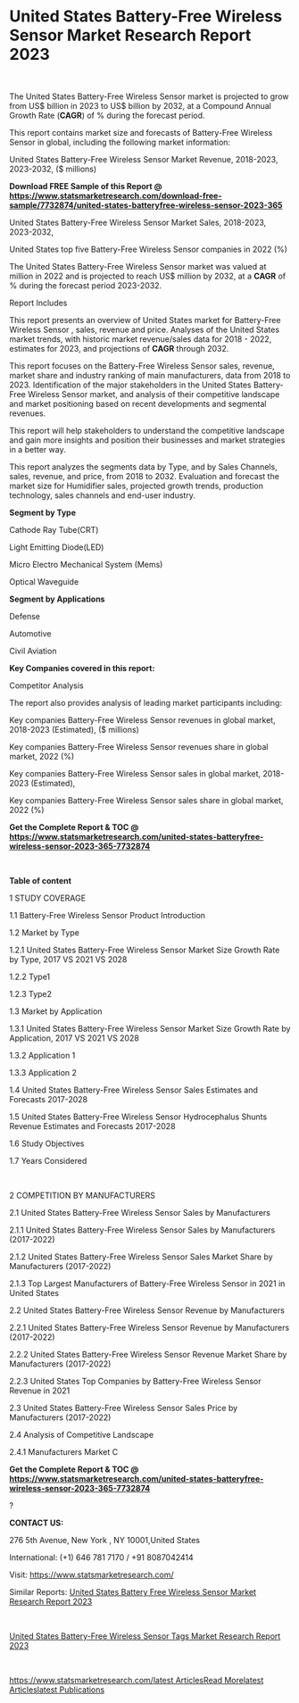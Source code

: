 <h1>United States Battery-Free Wireless Sensor Market Research Report 2023</h1><br/><p>The United States Battery-Free Wireless Sensor market is projected to grow from US$ billion in 2023 to US$ billion by 2032, at a Compound Annual Growth Rate (<strong>CAGR</strong>) of % during the forecast period.</p>
 
 
 
 <p>This report contains market size and forecasts of Battery-Free Wireless Sensor in global, including the following market information:</p>
 
 
 
 <p>United States Battery-Free Wireless Sensor Market Revenue, 2018-2023, 2023-2032, ($ millions)</p>
 
 
 
 <p><strong>Download FREE Sample of this Report @ <a href="https://www.statsmarketresearch.com/download-free-sample/7732874/united-states-batteryfree-wireless-sensor-2023-365">https://www.statsmarketresearch.com/download-free-sample/7732874/united-states-batteryfree-wireless-sensor-2023-365</a></strong></p>
 
 
 
 <p>United States Battery-Free Wireless Sensor Market Sales, 2018-2023, 2023-2032,</p>
 
 
 
 <p>United States top five Battery-Free Wireless Sensor companies in 2022 (%)</p>
 
 
 
 <p>The United States Battery-Free Wireless Sensor market was valued at million in 2022 and is projected to reach US$ million by 2032, at a <strong>CAGR</strong> of % during the forecast period 2023-2032.</p>
 
 
 
 <p>Report Includes</p>
 
 
 
 <p>This report presents an overview of United States market for Battery-Free Wireless Sensor , sales, revenue and price. Analyses of the United States market trends, with historic market revenue/sales data for 2018 - 2022, estimates for 2023, and projections of <strong>CAGR</strong> through 2032.</p>
 
 
 
 <p>This report focuses on the Battery-Free Wireless Sensor sales, revenue, market share and industry ranking of main manufacturers, data from 2018 to 2023. Identification of the major stakeholders in the United States Battery-Free Wireless Sensor market, and analysis of their competitive landscape and market positioning based on recent developments and segmental revenues.</p>
 
 
 
 <p>This report will help stakeholders to understand the competitive landscape and gain more insights and position their businesses and market strategies in a better way.</p>
 
 
 
 <p>This report analyzes the segments data by Type, and by Sales Channels, sales, revenue, and price, from 2018 to 2032. Evaluation and forecast the market size for Humidifier sales, projected growth trends, production technology, sales channels and end-user industry.</p>
 
 
 
 <p><strong>Segment by Type</strong></p>
 
 
 
 <p>Cathode Ray Tube(CRT)</p>
 
 
 
 <p>Light Emitting Diode(LED)</p>
 
 
 
 <p>Micro Electro Mechanical System (Mems)</p>
 
 
 
 <p>Optical Waveguide</p>
 
 
 
 <p><strong>Segment <strong><strong>by Applications</strong></strong></strong></p>
 
 
 
 <p>Defense</p>
 
 
 
 <p>Automotive</p>
 
 
 
 <p>Civil Aviation</p>
 
 
 
 <p><strong>Key Companies covered in this report:</strong></p>
 
 
 
 <p>Competitor Analysis</p>
 
 
 
 <p>The report also provides analysis of leading market participants including:</p>
 
 
 
 <p>Key companies Battery-Free Wireless Sensor revenues in global market, 2018-2023 (Estimated), ($ millions)</p>
 
 
 
 <p>Key companies Battery-Free Wireless Sensor revenues share in global market, 2022 (%)</p>
 
 
 
 <p>Key companies Battery-Free Wireless Sensor sales in global market, 2018-2023 (Estimated),</p>
 
 
 
 <p>Key companies Battery-Free Wireless Sensor sales share in global market, 2022 (%)</p>
 
 
 
 <div><b>Get the Complete Report & TOC @ <a href="https://www.statsmarketresearch.com/united-states-batteryfree-wireless-sensor-2023-365-7732874">https://www.statsmarketresearch.com/united-states-batteryfree-wireless-sensor-2023-365-7732874</a></b></div>
 
 
 
 <p><br />
 
 <b>Table of content</b></p>
 
 
 
 <p>1 STUDY COVERAGE<br />
 
 1.1 Battery-Free Wireless Sensor Product Introduction<br />
 
 1.2 Market by Type<br />
 
 1.2.1 United States Battery-Free Wireless Sensor Market Size Growth Rate by Type, 2017 VS 2021 VS 2028<br />
 
 1.2.2 Type1<br />
 
 1.2.3 Type2<br />
 
 1.3 Market by Application<br />
 
 1.3.1 United States Battery-Free Wireless Sensor Market Size Growth Rate by Application, 2017 VS 2021 VS 2028<br />
 
 1.3.2 Application 1<br />
 
 1.3.3 Application 2<br />
 
 1.4 United States Battery-Free Wireless Sensor Sales Estimates and Forecasts 2017-2028<br />
 
 1.5 United States Battery-Free Wireless Sensor Hydrocephalus Shunts Revenue Estimates and Forecasts 2017-2028<br />
 
 1.6 Study Objectives<br />
 
 1.7 Years Considered<br />
 
 <br />
 
 2 COMPETITION BY MANUFACTURERS<br />
 
 2.1 United States Battery-Free Wireless Sensor Sales by Manufacturers<br />
 
 2.1.1 United States Battery-Free Wireless Sensor Sales by Manufacturers (2017-2022)<br />
 
 2.1.2 United States Battery-Free Wireless Sensor Sales Market Share by Manufacturers (2017-2022)<br />
 
 2.1.3 Top Largest Manufacturers of Battery-Free Wireless Sensor in 2021 in United States<br />
 
 2.2 United States Battery-Free Wireless Sensor Revenue by Manufacturers<br />
 
 2.2.1 United States Battery-Free Wireless Sensor Revenue by Manufacturers (2017-2022)<br />
 
 2.2.2 United States Battery-Free Wireless Sensor Revenue Market Share by Manufacturers (2017-2022)<br />
 
 2.2.3 United States Top Companies by Battery-Free Wireless Sensor Revenue in 2021<br />
 
 2.3 United States Battery-Free Wireless Sensor Sales Price by Manufacturers (2017-2022)<br />
 
 2.4 Analysis of Competitive Landscape<br />
 
 2.4.1 Manufacturers Market C</p>
 
 
 
 <div><b>Get the Complete Report & TOC @ <a href="https://www.statsmarketresearch.com/united-states-batteryfree-wireless-sensor-2023-365-7732874">https://www.statsmarketresearch.com/united-states-batteryfree-wireless-sensor-2023-365-7732874</a></b></div>
 
 
 
 <p>? </p>
 
 
 
 <p><b>CONTACT US:</b><br />
 
 276 5th Avenue, New York , NY 10001,United States<br />
 
 International: (+1) 646 781 7170 / +91 8087042414<br />
 
 Visit: <a href="https://www.statsmarketresearch.com/">https://www.statsmarketresearch.com/</a><br />
 
 Similar Reports: <a href="https://www.statsmarketresearch.com/united-states-batteryfree-wireless-sensor-2023-365-7732874">United States Battery Free Wireless Sensor Market Research Report 2023</a><br />
 
 <br />
 
 <a href="https://www.statsmarketresearch.com/united-states-batteryfree-wireless-sensor-2023-365-7732874">United States Battery-Free Wireless Sensor Tags Market Research Report 2023</a><br />
 
 <br />
 
 <a href="https://gyeongbokgung.com">https://www.statsmarketresearch.com/</a><a href="https://hallyeomaritime.com">latest Articles</a><a href="https://jingwansa.com">Read More</a><a href="https://nguoiviet.jp/">latest Articles</a><a href="https://www.intelmarketresearch.com/">latest Publications</a></p>